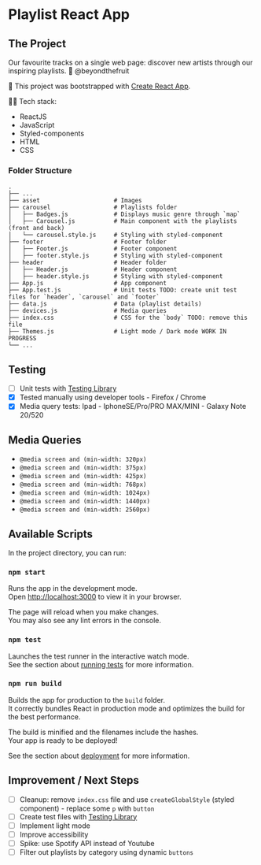 # Playlist React App

## The Project

Our favourite tracks on a single web page: discover new artists through our inspiring playlists.
🍐 @beyondthefruit

🚀 This project was bootstrapped with [Create React App](https://github.com/facebook/create-react-app).

🧚🏻 Tech stack: 
- ReactJS
- JavaScript
- Styled-components
- HTML
- CSS

### Folder Structure

```
.
├── ...
├── asset                     # Images
├── carousel                  # Playlists folder
│   ├── Badges.js             # Displays music genre through `map`
│   ├── Carousel.js           # Main component with the playlists (front and back)
│   └── carousel.style.js     # Styling with styled-component
├── footer                    # Footer folder
│   ├── Footer.js             # Footer component
│   ├── footer.style.js       # Styling with styled-component
├── header                    # Header folder
│   ├── Header.js             # Header component
│   ├── header.style.js       # Styling with styled-component
├── App.js                    # App component
├── App.test.js               # Unit tests TODO: create unit test files for `header`, `carousel` and `footer`
├── data.js                   # Data (playlist details)
├── devices.js                # Media queries
├── index.css                 # CSS for the `body` TODO: remove this file
├── Themes.js                 # Light mode / Dark mode WORK IN PROGRESS
└── ...

```

## Testing

- [ ] Unit tests with [Testing Library](https://testing-library.com/)
- [X] Tested manually using developer tools - Firefox / Chrome
- [X] Media query tests: Ipad - IphoneSE/Pro/PRO MAX/MINI - Galaxy Note 20/520

## Media Queries

- `@media screen and (min-width: 320px)`
- `@media screen and (min-width: 375px)`
- `@media screen and (min-width: 425px)`
- `@media screen and (min-width: 768px)`
- `@media screen and (min-width: 1024px)`
- `@media screen and (min-width: 1440px)`
- `@media screen and (min-width: 2560px)`


## Available Scripts

In the project directory, you can run:

### `npm start`

Runs the app in the development mode.\
Open [http://localhost:3000](http://localhost:3000) to view it in your browser.

The page will reload when you make changes.\
You may also see any lint errors in the console.

### `npm test`

Launches the test runner in the interactive watch mode.\
See the section about [running tests](https://facebook.github.io/create-react-app/docs/running-tests) for more information.

### `npm run build`

Builds the app for production to the `build` folder.\
It correctly bundles React in production mode and optimizes the build for the best performance.

The build is minified and the filenames include the hashes.\
Your app is ready to be deployed!

See the section about [deployment](https://facebook.github.io/create-react-app/docs/deployment) for more information.

## Improvement / Next Steps

- [ ] Cleanup: remove `index.css` file and use `createGlobalStyle` (styled component) - replace some `p` with `button`
- [ ] Create test files with [Testing Library](https://testing-library.com/) 
- [ ] Implement light mode 
- [ ] Improve accessibility
- [ ] Spike: use Spotify API instead of Youtube 
- [ ] Filter out playlists by category using dynamic `buttons`
